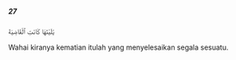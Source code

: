 ##### 27

<span class="ayah">يَٰلَيْتَهَا كَانَتِ ٱلْقَاضِيَةَ</span>

<span class="ayah_translation">Wahai kiranya kematian itulah yang menyelesaikan segala sesuatu.</span>
